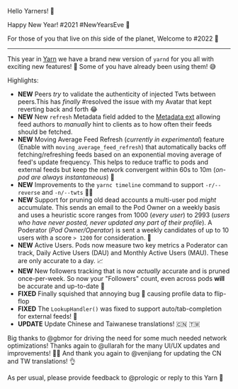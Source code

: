 Hello Yarners! 🤗

Happy New Year! #2021 #NewYearsEve 🥳

For those of you that live on _this_ side of the planet, Welcome to #2022 🥳

----

This year in [Yarn](https://yarn.social) we have a brand new version of `yarnd`
for you all with exciting new features! 🥳 Some of you have already been using them! 😅

Highlights:

- **NEW** Peers _try_ to validate the authenticity of injected Twts between peers.This has _finally_ #resolved the issue with my Avatar that kept reverting back and forth 😂
- **NEW** New `refresh` Metadata field added to the [Metadata ext](https://dev.twtxt.net/doc/metadataextension.html) allowing feed authors to _manually_ hint to clients as to how often their feeds should be fetched.
- **NEW** Moving Average Feed Refresh (_currently in experimental_) feature (Enable with `moving_average_feed_refresh`) that automatically backs off fetching/refreshing feeds based on an exponential moving average of feed's update frequency. This helps to reduce traffic to pods and external feeds but keep the network convergent within 60s to 10m (_on-pod are always instantaneous_) 🚀
- **NEW** Improvements to the `yarnc timeline` command to support `-r/--reverse` and `-n/--twts` 🧑‍💻
- **NEW** Support for pruning old dead accounts a multi-user pod _might_ accumulate. This sends an email to the Pod Owner on a weekly basis and uses a heuristic score ranges from 1000 (_every user_) to 2993 (_users who have never posted, never updated any part of their profile_). A Poderator (_Pod Owner/Operator_) is sent a weekly candidates of up to 10 users with a score `> 1200` for consideration. 👻
- **NEW** Active Users. Pods now measure two key metrics a Poderator can track, Daily Active Users (DAU) and Monthly Active Users (MAU). These are only accurate to a day. 📈
- **NEW** New followers tracking that is now _actually_ accurate and is pruned once-per-week. So now your "Followers" count, even across pods **will** be accurate and up-to-date 🥳
- **FIXED** Finally squished that annoying bug 🐞 causing profile data to flip-flop
- **FIXED** The `LookupHandler()` was fixed to support auto/tab-completion for external feeds! 🥳
- **UPDATE** Update Chinese and Taiwanese translations! 🇨🇳 🇹🇼

Big thanks to @gbmor for driving the need for some much needed network optimizations!
Thanks again to @ullarah for the many UI/UX updates and improvements! 🙇‍♂️
And thank you again to @venjiang for updating the CN and TW translations! 👌

As per usual, please provide feedback to @prologic or reply to this Yarn 🤗
